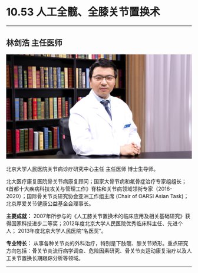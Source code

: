 # 10.53 人工全髋、全膝关节置换术

---

## 林剑浩 主任医师

![1682045024185](image/c10_053/1682045024185.png)

北京大学人民医院关节病诊疗研究中心主任 主任医师 博士生导师。

北大医疗康复医院骨关节病康复顾问；国家大骨节病和氟骨症治疗专家组组长；《首都十大疾病科技攻关与管理工作》脊柱和关节病领域领衔专家（2016-2020）；国际骨关节炎研究协会亚洲工作组主席 (Chair of OARSI Asian Task)；北京厚爱关节健康公益基金会理事长。


**主要成就：** 2007年所参与的《人工膝关节置换术的临床应用及相关基础研究》获得国家科技进步二等奖；2012年度北京大学人民医院优秀临床科主任、先进个人； 2013年度北京大学人民医院“名医奖”。


**专业特长：** 从事各种关节炎的外科治疗，特别是下肢髋、膝关节矫形。重点研究方向包括：骨关节炎流行病学调查、危险因素研究、骨关节炎运动康复治疗以及人工关节置换长期跟踪分析等领域。

---
